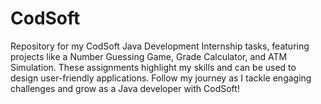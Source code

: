 # CodSoft
Repository for my CodSoft Java Development Internship tasks, featuring projects like a Number Guessing Game, Grade Calculator, and ATM Simulation. These assignments highlight my skills and can be used to design user-friendly applications. Follow my journey as I tackle engaging challenges and grow as a Java developer with CodSoft!
